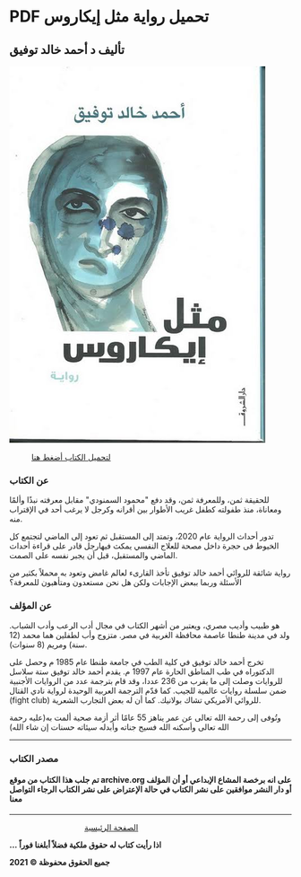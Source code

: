 #  PDF تحميل رواية مثل إيكاروس 

## تأليف د أحمد خالد توفيق

![](https://raw.githubusercontent.com/iqraa4u/iqraa4u.github.io/main/images%20-%202021-05-16T093938.630.jpeg)

&nbsp; &nbsp; &nbsp; &nbsp; &nbsp; [لتحميل الكتاب أضغط هنا ](https://foulabook.com/book/downloading/390912101)

### عن الكتاب 

للحقيقة ثمن، وللمعرفة ثمن، وقد دفع "محمود السمنودي" مقابل معرفته نبذًا وألمًا ومعاناة، منذ طفولته كطفل غريب الأطوار بين أقرانه وكرجل لا يرغب أحد في الإقتراب منه.

تدور أحداث الرواية عام 2020، وتمتد إلى المستقبل ثم تعود إلى الماضي لتجتمع كل الخيوط فى حجرة داخل مصحة للعلاج النفسي يمكث فيهارجل قادر على قراءة أحداث الماضي والمستقبل، قبل أن يجبر نفسه على الصمت.

رواية شائقة للروائي أحمد خالد توفيق تأخذ القارىء لعالم غامض وتعود به محملاً بكثير من الأسئلة وربما ببعض الإجابات ولكن هل نحن مستعدون ومتأهبون للمعرفة؟

### عن المؤلف 

هو طبيب وأديب مصري، ويعتبر من أشهر الكتاب في مجال أدب الرعب وأدب الشباب. ولد في مدينة طنطا عاصمة محافظة الغربية في مصر. متزوج وأب لطفلين هما محمد (12 سنة) ومريم (8 سنوات).

تخرج أحمد خالد توفيق في كلية الطب في جامعة طنطا عام 1985 م وحصل على الدكتوراه في طب المناطق الحارة عام 1997 م. يقدم أحمد خالد توفيق ستة سلاسل للروايات وصلت إلى ما يقرب من 236 عددا، وقد قام بترجمة عدد من الروايات الأجنبية ضمن سلسلة روايات عالمية للجيب. كما قدّم الترجمة العربية الوحيدة لرواية نادي القتال (fight club) للروائي الأمريكي تشاك بولانيك. كما أن له بعض التجارب الشعرية.

وتُوفى إلى رحمة الله تعالى عن عمر يناهز 55 عامًا أثر أزمة صحية ألمت به(عليه رحمة الله تعالى وأسكنه الله فسيح جناته وأبدله سيئاته حسنات إن شاء الله)

------

### مصدر الكتاب

#### تم جلب هذا الكتاب من موقع archive.org على انه برخصة المشاع الإبداعي أو أن المؤلف أو دار النشر موافقين على نشر الكتاب في حالة الإعتراض على نشر الكتاب الرجاء التواصل معنا

------

&nbsp; &nbsp; &nbsp; &nbsp; &nbsp; &nbsp; &nbsp; &nbsp;&nbsp;&nbsp; &nbsp; &nbsp; &nbsp; &nbsp; &nbsp; &nbsp; &nbsp; &nbsp;   [ الصفحة الرئيسية ](https://iqraa4u.me/)   

**... اذا رأيت كتاب له حقوق ملكية فضلاً أبلغنا فوراً**

**2021 © جميع الحقوق محفوظة**
